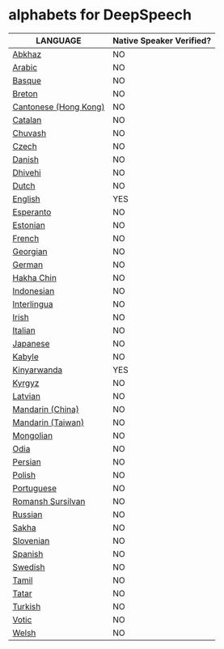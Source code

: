 # alphabets for DeepSpeech

| LANGUAGE | Native Speaker Verified? |
| --- | --- |
|[Abkhaz](https://en.wikipedia.org/wiki/Abkhaz_language)|NO|
|[Arabic](https://en.wikipedia.org/wiki/Arabic_language)|NO|
|[Basque](https://en.wikipedia.org/wiki/Basque_language)|NO|
|[Breton](https://en.wikipedia.org/wiki/Breton_language)|NO|
|[Cantonese (Hong Kong)](https://en.wikipedia.org/wiki/Languages_of_Hong_Kong)|NO|
|[Catalan](https://en.wikipedia.org/wiki/Catalan_language)|NO|
|[Chuvash](https://en.wikipedia.org/wiki/Chuvash_language)|NO|
|[Czech](https://en.wikipedia.org/wiki/Czech_language)|NO|
|[Danish](https://en.wikipedia.org/wiki/Danish_language)|NO|
|[Dhivehi](https://en.wikipedia.org/wiki/Dhivehi_language)|NO|
|[Dutch](https://en.wikipedia.org/wiki/Dutch_language)|NO|
|[English](https://en.wikipedia.org/wiki/English_language)|YES|
|[Esperanto](https://en.wikipedia.org/wiki/Esperanto_language)|NO|
|[Estonian](https://en.wikipedia.org/wiki/Estonian_language)|NO|
|[French](https://en.wikipedia.org/wiki/French_language)|NO|
|[Georgian](https://en.wikipedia.org/wiki/Georgian_language)|NO|
|[German](https://en.wikipedia.org/wiki/German_language)|NO|
|[Hakha Chin](https://en.wikipedia.org/wiki/Hakha_Chin_language)|NO|
|[Indonesian](https://en.wikipedia.org/wiki/Indonesian_language)|NO|
|[Interlingua](https://en.wikipedia.org/wiki/Interlingua)|NO|
|[Irish](https://en.wikipedia.org/wiki/Irish_language)|NO|
|[Italian](https://en.wikipedia.org/wiki/Italian_language)|NO|
|[Japanese](https://en.wikipedia.org/wiki/Japanese_language) |NO|
|[Kabyle](https://en.wikipedia.org/wiki/Kabyle_language) |NO|
|[Kinyarwanda](https://en.wikipedia.org/wiki/Kinyarwanda_language)|YES|
|[Kyrgyz](https://en.wikipedia.org/wiki/Kyrgyz_language)|NO|
|[Latvian](https://en.wikipedia.org/wiki/Latvian_language)|NO|
|[Mandarin (China)](https://en.wikipedia.org/wiki/Mandarin_language)|NO|
|[Mandarin (Taiwan)](https://en.wikipedia.org/wiki/Taiwanese_Mandarin)|NO|
|[Mongolian](https://en.wikipedia.org/wiki/Mongolian_language)|NO|
|[Odia](https://en.wikipedia.org/wiki/ODIA_language)|NO|
|[Persian](https://en.wikipedia.org/wiki/Persian_language)|NO|
|[Polish](https://en.wikipedia.org/wiki/Polish_language)|NO|
|[Portuguese](https://en.wikipedia.org/wiki/Portuguese_language)|NO|
|[Romansh Sursilvan](https://en.wikipedia.org/wiki/Sursilvan)|NO|
|[Russian](https://en.wikipedia.org/wiki/Russian_language)|NO|
|[Sakha](https://en.wikipedia.org/wiki/Yakut_language)|NO|
|[Slovenian](https://en.wikipedia.org/wiki/Slovenian_language)|NO|
|[Spanish](https://en.wikipedia.org/wiki/Spanish_language)|NO|
|[Swedish](https://en.wikipedia.org/wiki/Swedish_language)|NO|
|[Tamil](https://en.wikipedia.org/wiki/Tamil_language)|NO|
|[Tatar](https://en.wikipedia.org/wiki/Tatar_language)|NO|
|[Turkish](https://en.wikipedia.org/wiki/Turkish_language)|NO|
|[Votic](https://en.wikipedia.org/wiki/Votic_language)|NO|
|[Welsh](https://en.wikipedia.org/wiki/Welsh_language)|NO|
